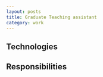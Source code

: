 ```yaml
---
layout: posts
title: Graduate Teaching assistant
category: work 
---
```


## Technologies

## Responsibilities
